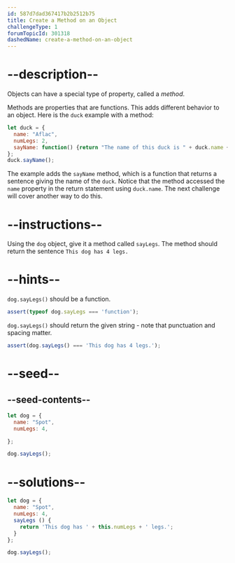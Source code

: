 ```yaml
---
id: 587d7dad367417b2b2512b75
title: Create a Method on an Object
challengeType: 1
forumTopicId: 301318
dashedName: create-a-method-on-an-object
---
```


# --description--

Objects can have a special type of property, called a <dfn>method</dfn>.

Methods are properties that are functions. This adds different behavior to an object. Here is the `duck` example with a method:

```js
let duck = {
  name: "Aflac",
  numLegs: 2,
  sayName: function() {return "The name of this duck is " + duck.name + ".";}
};
duck.sayName();
```

The example adds the `sayName` method, which is a function that returns a sentence giving the name of the `duck`. Notice that the method accessed the `name` property in the return statement using `duck.name`. The next challenge will cover another way to do this.

# --instructions--

Using the `dog` object, give it a method called `sayLegs`. The method should return the sentence `This dog has 4 legs.`

# --hints--

`dog.sayLegs()` should be a function.

```js
assert(typeof dog.sayLegs === 'function');
```

`dog.sayLegs()` should return the given string - note that punctuation and spacing matter.

```js
assert(dog.sayLegs() === 'This dog has 4 legs.');
```

# --seed--

## --seed-contents--

```js
let dog = {
  name: "Spot",
  numLegs: 4,

};

dog.sayLegs();
```

# --solutions--

```js
let dog = {
  name: "Spot",
  numLegs: 4,
  sayLegs () {
    return 'This dog has ' + this.numLegs + ' legs.';
  }
};

dog.sayLegs();
```
